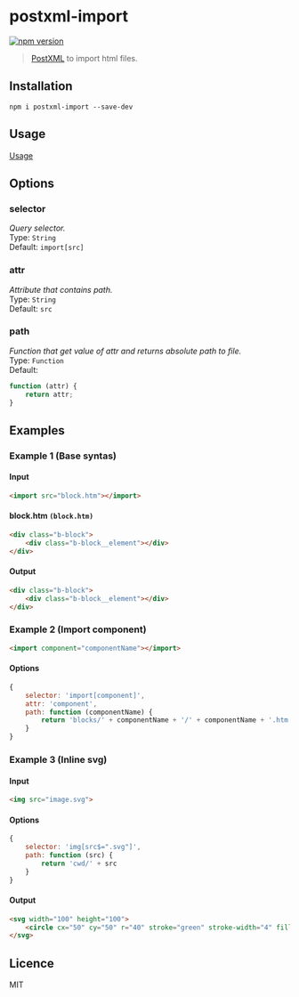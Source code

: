 # postxml-import
[![npm version][npm-image]][npm-url]

> [PostXML] to import html files.

## Installation
`npm i postxml-import --save-dev`

## Usage
[Usage]

## Options

### selector
*Query selector.*<br>
Type: `String`<br>
Default: `import[src]`

### attr
*Attribute that contains path.*<br>
Type: `String`<br>
Default: `src`

### path
*Function that get value of attr and returns absolute path to file.*<br>
Type: `Function`<br>
Default:
```js
function (attr) {
    return attr;
}
```

## Examples

### Example 1 (Base syntas)

#### Input
```html
<import src="block.htm"></import>
```

#### block.htm `(block.htm)`
```html
<div class="b-block">
    <div class="b-block__element"></div>
</div>
```

#### Output
```html
<div class="b-block">
    <div class="b-block__element"></div>
</div>
```

### Example 2 (Import component)
```html
<import component="componentName"></import>
```

#### Options
```js
{
    selector: 'import[component]',
    attr: 'component',
    path: function (componentName) {
        return 'blocks/' + componentName + '/' + componentName + '.htm'
    }
}
```

### Example 3 (Inline svg)

#### Input
```html
<img src="image.svg">
```

#### Options
```js
{
    selector: 'img[src$=".svg"]',
    path: function (src) {
        return 'cwd/' + src
    }
}
```

#### Output
```html
<svg width="100" height="100">
    <circle cx="50" cy="50" r="40" stroke="green" stroke-width="4" fill="yellow" />
</svg>
```

## Licence
MIT

[PostXML]: https://github.com/postxml/postxml
[Usage]: https://github.com/postxml/postxml#usage

[npm-url]: https://www.npmjs.org/package/postxml-import
[npm-image]: http://img.shields.io/npm/v/postxml-import.svg?style=flat-square
